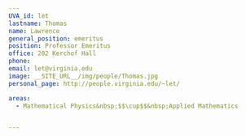 ```yaml
---
UVA_id: let
lastname: Thomas
name: Lawrence
general_position: emeritus
position: Professor Emeritus
office: 202 Kerchof Hall
phone:
email: let@virginia.edu
image: __SITE_URL__/img/people/Thomas.jpg
personal_page: http://people.virginia.edu/~let/

areas:
  - Mathematical Physics&nbsp;$$\cup$$&nbsp;Applied Mathematics


---
```

